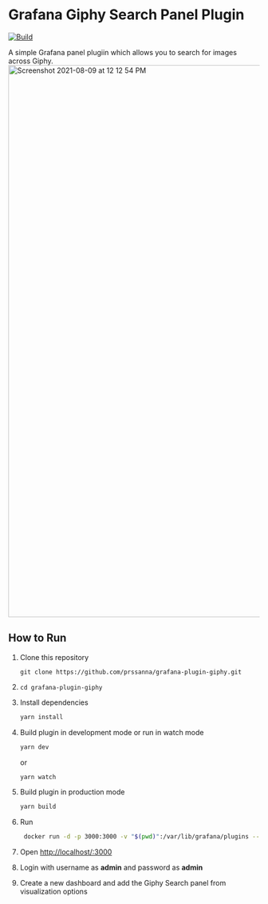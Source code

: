 # Grafana Giphy Search Panel Plugin

[![Build](https://github.com/grafana/grafana-starter-panel/workflows/CI/badge.svg)](https://github.com/grafana/grafana-starter-panel/actions?query=workflow%3A%22CI%22)

A simple Grafana panel plugiin which allows you to search for images across Giphy.
<img width="1104" alt="Screenshot 2021-08-09 at 12 12 54 PM" src="https://user-images.githubusercontent.com/19775888/128672456-32551804-5890-483f-86fa-2d9f30950ff6.png">

## How to Run

1. Clone this repository
    ```
   git clone https://github.com/prssanna/grafana-plugin-giphy.git
   ```

2.  
   ```
   cd grafana-plugin-giphy
   ```

3. Install dependencies

   ```bash
   yarn install
   ```

4. Build plugin in development mode or run in watch mode

   ```bash
   yarn dev
   ```

   or

   ```bash
   yarn watch
   ```

5. Build plugin in production mode

   ```bash
   yarn build
   ```
6. Run
   ```bash
    docker run -d -p 3000:3000 -v "$(pwd)":/var/lib/grafana/plugins --name=grafana grafana/grafana:7.0.0
   ```
7. Open [http://localhost/:3000](http://localhost:3000)
8. Login with username as **admin** and password as **admin**
9. Create a new dashboard and add the Giphy Search panel from visualization options


